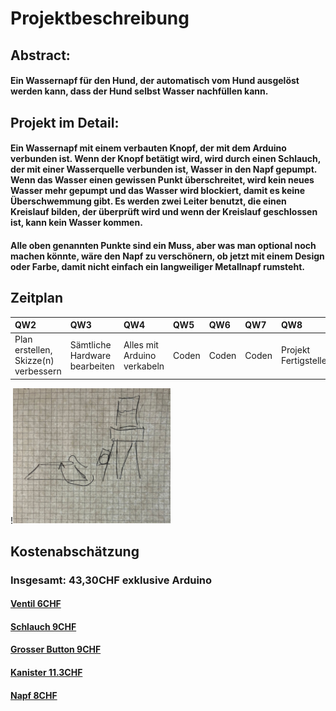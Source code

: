 # Projektbeschreibung

## Abstract:
#### Ein Wassernapf für den Hund, der automatisch vom Hund ausgelöst werden kann, dass der Hund selbst Wasser nachfüllen kann.

## Projekt im Detail:
#### Ein Wassernapf mit einem verbauten Knopf, der mit dem Arduino verbunden ist. Wenn der Knopf betätigt wird, wird durch einen Schlauch, der mit einer Wasserquelle verbunden ist, Wasser in den Napf gepumpt. Wenn das Wasser einen gewissen Punkt überschreitet, wird kein neues Wasser mehr gepumpt und das Wasser wird blockiert, damit es keine Überschwemmung gibt. Es werden zwei Leiter benutzt, die einen Kreislauf bilden, der überprüft wird und wenn der Kreislauf geschlossen ist, kann kein Wasser kommen.
#### Alle oben genannten Punkte sind ein Muss, aber was man optional noch machen könnte, wäre den Napf zu verschönern, ob jetzt mit einem Design oder Farbe, damit nicht einfach ein langweiliger Metallnapf rumsteht.

## Zeitplan
| QW2 | QW3 | QW4 | QW5 | QW6 | QW7 | QW8 |
|:------------------ |:-------------------| :-------------------|:------------------ |:-------------------| :-------------------| :-------------------|
| Plan erstellen, Skizze(n) verbessern            | Sämtliche Hardware bearbeiten              |Alles mit Arduino verkabeln               | Coden             | Coden               | Coden              | Projekt Fertigstellen              |




!<img src="skizze 1.jpeg" width="50%" height="50%" />

## Kostenabschätzung
### Insgesamt: 43,30CHF exklusive Arduino 
  #### [Ventil 6CHF](https://www.digikey.ch/de/products/detail/adafruit-industries-llc/5066/14825336?utm_adgroup=Flow%20Sensors&utm_source=google&utm_medium=cpc&utm_campaign=Shopping_Product_Sensors%2C%20Transducers&utm_term=&productid=14825336&gclid=CjwKCAiA0JKfBhBIEiwAPhZXD-ti1tSmZGEz2wnf-UKqwyNxI1DDmZ-x_Do_Dmtv2qqLu-hBRkiQCBoC0CcQAvD_BwE)
  #### [Schlauch 9CHF](https://www.galaxus.ch/de/s4/product/meister-pvc-schlauch-5-m-gartenschlauch-20714406)
  #### [Grosser Button 9CHF](https://www.play-zone.ch/de/big-dome-push-button-60mm-blau.html?gclid=CjwKCAiA0JKfBhBIEiwAPhZXDxThoePr7gcOJ6PwMrnimdYqiEhPJv-SBy1eiody6mWlcWZwBQnglhoCs60QAvD_BwE)
  #### [Kanister 11.3CHF](https://www.galaxus.ch/de/s4/product/campingaz-wasserkanister-garagen-zubehoer-5831281?ip=Wasserkanister) 
  #### [Napf 8CHF ](https://www.galaxus.ch/de/s15/product/trixie-napf-040-l-futternapf-18654229)
